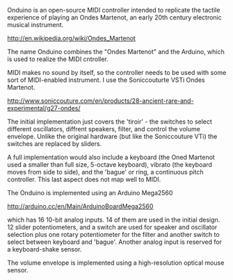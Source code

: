 Onduino is an open-source MIDI controller intended to replicate the 
tactile experience of playing an Ondes Martenot, an early 20th 
century electronic musical instrument.

http://en.wikipedia.org/wiki/Ondes_Martenot

The name Onduino combines the "Ondes Martenot" and the Arduino, which 
is used to realize the MIDI cntroller.

MIDI makes no sound by itself, so the controller needs to be used with 
some sort of MIDI-enabled instrument. I use the Soniccouturte VSTi 
Ondes Martenot.

http://www.soniccouture.com/en/products/28-ancient-rare-and-experimental/g27-ondes/

The initial implementation just covers the 'tiroir' - the switches to select 
different oscillators, diffrent speakers, filter, and control the volume 
envelope. Unlike the original hardware (but like the Soniccouture VTi) the
switches are replaced by sliders.

A full implementation would also include a keyboard (the Oned Martenot 
used a smaller than full size, 5-octave keyboard), vibrato (the keyboard 
moves from side to side), and the 'bague' or ring, a continuous pitch controller.
This last aspect does not map well to MIDI.

The Onduino is implemented using an Arduino Mega2560

http://arduino.cc/en/Main/ArduinoBoardMega2560

which has 16 10-bit analog inputs. 14 of them are used in the initial design.
12 slider potentiometers, and a switch are used for speaker and oscillator 
selection plus one rotary potentiometer for the filter and another switch to 
select between keyboard and 'bague'. Another analog input is reserved for 
a keyboard-shake sensor.

The volume envelope is implemented using a high-resolution optical mouse
sensor.

